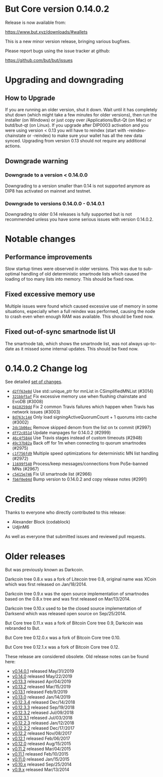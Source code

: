 But Core version 0.14.0.2
==========================

Release is now available from:

  <https://www.but.xyz/downloads/#wallets>

This is a new minor version release, bringing various bugfixes.

Please report bugs using the issue tracker at github:

  <https://github.com/but/but/issues>


Upgrading and downgrading
=========================

How to Upgrade
--------------

If you are running an older version, shut it down. Wait until it has completely
shut down (which might take a few minutes for older versions), then run the
installer (on Windows) or just copy over /Applications/But-Qt (on Mac) or
butd/but-qt (on Linux). If you upgrade after DIP0003 activation and you were
using version < 0.13 you will have to reindex (start with -reindex-chainstate
or -reindex) to make sure your wallet has all the new data synced. Upgrading from
version 0.13 should not require any additional actions.

Downgrade warning
-----------------

### Downgrade to a version < 0.14.0.0

Downgrading to a version smaller than 0.14 is not supported anymore as DIP8 has
activated on mainnet and testnet.

### Downgrade to versions 0.14.0.0 - 0.14.0.1

Downgrading to older 0.14 releases is fully supported but is not
recommended unless you have some serious issues with version 0.14.0.2.

Notable changes
===============

Performance improvements
------------------------
Slow startup times were observed in older versions. This was due to sub-optimal handling of old
deterministic smartnode lists which caused the loading of too many lists into memory. This should be
fixed now.

Fixed excessive memory use
--------------------------
Multiple issues were found which caused excessive use of memory in some situations, especially when
a full reindex was performed, causing the node to crash even when enough RAM was available. This should
be fixed now.

Fixed out-of-sync smartnode list UI
------------------------------------
The smartnode tab, which shows the smartnode list, was not always up-to-date as it missed some internal
updates. This should be fixed now.

0.14.0.2 Change log
===================

See detailed [set of changes](https://github.com/but/but/compare/v0.14.0.1...but:v0.14.0.2).

- [`d2ff63e8d`](https://github.com/but/but/commit/d2ff63e8d) Use std::unique_ptr for mnList in CSimplifiedMNList (#3014)
- [`321bbf5af`](https://github.com/but/but/commit/321bbf5af) Fix excessive memory use when flushing chainstate and EvoDB (#3008)
- [`0410259dd`](https://github.com/but/but/commit/0410259dd) Fix 2 common Travis failures which happen when Travis has network issues (#3003)
- [`8d763c144`](https://github.com/but/but/commit/8d763c144) Only load signingActiveQuorumCount + 1 quorums into cache (#3002)
- [`2dc1b06ec`](https://github.com/but/but/commit/2dc1b06ec) Remove skipped denom from the list on tx commit (#2997)
- [`dff2c851d`](https://github.com/but/but/commit/dff2c851d) Update manpages for 0.14.0.2 (#2999)
- [`46c4f5844`](https://github.com/but/but/commit/46c4f5844) Use Travis stages instead of custom timeouts (#2948)
- [`49c37b82a`](https://github.com/but/but/commit/49c37b82a) Back off for 1m when connecting to quorum smartnodes (#2975)
- [`c1f756fd9`](https://github.com/but/but/commit/c1f756fd9) Multiple speed optimizations for deterministic MN list handling (#2972)
- [`11699f540`](https://github.com/but/but/commit/11699f540) Process/keep messages/connections from PoSe-banned MNs (#2967)
- [`c5415e746`](https://github.com/but/but/commit/c5415e746) Fix UI smartnode list (#2966)
- [`fb6f0e04d`](https://github.com/but/but/commit/fb6f0e04d) Bump version to 0.14.0.2 and copy release notes (#2991)

Credits
=======

Thanks to everyone who directly contributed to this release:

- Alexander Block (codablock)
- UdjinM6

As well as everyone that submitted issues and reviewed pull requests.

Older releases
==============

But was previously known as Darkcoin.

Darkcoin tree 0.8.x was a fork of Litecoin tree 0.8, original name was XCoin
which was first released on Jan/18/2014.

Darkcoin tree 0.9.x was the open source implementation of smartnodes based on
the 0.8.x tree and was first released on Mar/13/2014.

Darkcoin tree 0.10.x used to be the closed source implementation of Darksend
which was released open source on Sep/25/2014.

But Core tree 0.11.x was a fork of Bitcoin Core tree 0.9,
Darkcoin was rebranded to But.

But Core tree 0.12.0.x was a fork of Bitcoin Core tree 0.10.

But Core tree 0.12.1.x was a fork of Bitcoin Core tree 0.12.

These release are considered obsolete. Old release notes can be found here:

- [v0.14.0.1](https://github.com/but/but/blob/master/doc/release-notes/but/release-notes-0.14.0.1.md) released May/31/2019
- [v0.14.0](https://github.com/but/but/blob/master/doc/release-notes/but/release-notes-0.14.0.md) released May/22/2019
- [v0.13.3](https://github.com/but/but/blob/master/doc/release-notes/but/release-notes-0.13.3.md) released Apr/04/2019
- [v0.13.2](https://github.com/but/but/blob/master/doc/release-notes/but/release-notes-0.13.2.md) released Mar/15/2019
- [v0.13.1](https://github.com/but/but/blob/master/doc/release-notes/but/release-notes-0.13.1.md) released Feb/9/2019
- [v0.13.0](https://github.com/but/but/blob/master/doc/release-notes/but/release-notes-0.13.0.md) released Jan/14/2019
- [v0.12.3.4](https://github.com/but/but/blob/master/doc/release-notes/but/release-notes-0.12.3.4.md) released Dec/14/2018
- [v0.12.3.3](https://github.com/but/but/blob/master/doc/release-notes/but/release-notes-0.12.3.3.md) released Sep/19/2018
- [v0.12.3.2](https://github.com/but/but/blob/master/doc/release-notes/but/release-notes-0.12.3.2.md) released Jul/09/2018
- [v0.12.3.1](https://github.com/but/but/blob/master/doc/release-notes/but/release-notes-0.12.3.1.md) released Jul/03/2018
- [v0.12.2.3](https://github.com/but/but/blob/master/doc/release-notes/but/release-notes-0.12.2.3.md) released Jan/12/2018
- [v0.12.2.2](https://github.com/but/but/blob/master/doc/release-notes/but/release-notes-0.12.2.2.md) released Dec/17/2017
- [v0.12.2](https://github.com/but/but/blob/master/doc/release-notes/but/release-notes-0.12.2.md) released Nov/08/2017
- [v0.12.1](https://github.com/but/but/blob/master/doc/release-notes/but/release-notes-0.12.1.md) released Feb/06/2017
- [v0.12.0](https://github.com/but/but/blob/master/doc/release-notes/but/release-notes-0.12.0.md) released Aug/15/2015
- [v0.11.2](https://github.com/but/but/blob/master/doc/release-notes/but/release-notes-0.11.2.md) released Mar/04/2015
- [v0.11.1](https://github.com/but/but/blob/master/doc/release-notes/but/release-notes-0.11.1.md) released Feb/10/2015
- [v0.11.0](https://github.com/but/but/blob/master/doc/release-notes/but/release-notes-0.11.0.md) released Jan/15/2015
- [v0.10.x](https://github.com/but/but/blob/master/doc/release-notes/but/release-notes-0.10.0.md) released Sep/25/2014
- [v0.9.x](https://github.com/but/but/blob/master/doc/release-notes/but/release-notes-0.9.0.md) released Mar/13/2014

